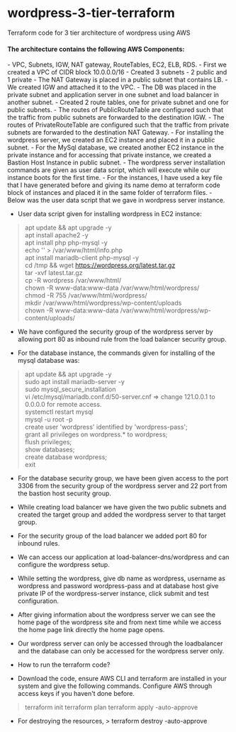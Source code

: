 # wordpress-3-tier-terraform
Terraform code for 3 tier architecture of wordpress using AWS 
<h4>The architecture contains the following AWS Components:</h4>
        - VPC, Subnets, IGW, NAT gateway, RouteTables, EC2, ELB, RDS.
- First we created a VPC of CIDR block 10.0.0.0/16 
- Created 3 subnets - 2 public and 1 private
- The NAT Gateway is placed in a public subnet that contains LB.
- We created IGW and attached it to the VPC.
- The DB was placed in the private subnet and application server in one subnet and load   balancer in another subnet.
- Created 2 route tables, one for private subnet and one for public subnets.
- The routes of PublicRouteTable are configured such that the traffic from public subnets are forwarded to the destination IGW.
- The routes of PrivateRouteTable are configured such that the traffic from private subnets are forwarded to the destination NAT Gateway.
- For installing the wordpress server, we created an EC2 instance and placed it in a public subnet. 
- For the MySql database, we created another EC2 instance in the private instance and for accessing that private instance, we created a Bastion Host Instance in public subnet.
- The wordpress server installation commands are given as user data script, which will execute while our instance boots for the first time.
- For the instances, I have used a key file that I have generated before and giving its name demo at terraform code block of instances and placed it in the same folder of terraform files.
- Below was the user data script that we gave in wordpress server instance.

- User data script given for installing wordpress in EC2 instance:
> apt update && apt upgrade -y <br>
> apt install apache2 -y  <br>
> apt install php php-mysql -y <br>
> echo '<?php phpinfo(); ?>' > /var/www/html/info.php <br>
> apt install mariadb-client php-mysql -y <br>
> cd /tmp && wget https://wordpress.org/latest.tar.gz <br>
> tar -xvf latest.tar.gz <br>
> cp -R wordpress /var/www/html/ <br>
> chown -R www-data:www-data /var/www/html/wordpress/ <br>
> chmod -R 755 /var/www/html/wordpress/ <br>
> mkdir /var/www/html/wordpress/wp-content/uploads <br>
> chown -R www-data:www-data /var/www/html/wordpress/wp-content/uploads/ <br>

- We have configured the security group of the wordpress server by allowing port 80 as inbound rule from the load balancer security group.

- For the database instance, the commands given for installing of the mysql database was:
> apt update && apt upgrade -y <br>
> sudo apt install mariadb-server -y <br>
> sudo mysql_secure_installation <br>
> vi /etc/mysql/mariadb.conf.d/50-server.cnf   => change 121.0.0.1 to 0.0.0.0 for remote access. <br>
> systemctl restart mysql <br> 
> mysql -u root -p <br>
> create user 'wordpress' identified by 'wordpress-pass'; <br>
> grant all privileges on wordpress.* to wordpress; <br>
> flush privileges; <br>
> show databases; <br>
> create database wordpress; <br>
> exit <br>

- For the database security group, we have been given access to the port 3306 from the security group of the wordpress server and 22 port from the bastion host security group.
- While creating load balancer we have given the two public subnets and created the target group and added the wordpress server to that target group. 
- For the security group of the load balancer we added port 80 for inbound rules.
- We can access our application at  load-balancer-dns/wordpress and can configure the wordpress setup.
- While setting the wordpress, give db name as wordpress, username as wordpress and password wordpress-pass and at database host give private IP of the wordpress-server instance, click submit and test configuration.
- After giving information about the wordpress server we can see the home page of the wordpress site and from next time while we access the home page link directly the home page opens.


- Our wordpress server can only be accessed through the loadbalancer and the database can only be accessed for the wordpress server only.


- How to run the terraform code?
- Download the code, ensure AWS CLI and terraform are installed in your system and give the following commands. Configure AWS through access keys if you haven't done before.
> terraform init
> terraform plan
> terraform apply -auto-approve

- For destroying the resources, > terraform destroy -auto-approve